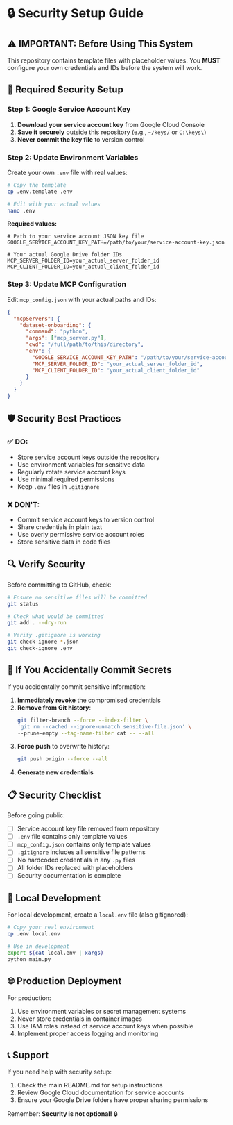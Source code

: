 # 🔒 Security Setup Guide

## ⚠️ **IMPORTANT: Before Using This System**

This repository contains template files with placeholder values. You **MUST** configure your own credentials and IDs before the system will work.

## 🔐 **Required Security Setup**

### **Step 1: Google Service Account Key**

1. **Download your service account key** from Google Cloud Console
2. **Save it securely** outside this repository (e.g., `~/keys/` or `C:\keys\`)
3. **Never commit the key file** to version control

### **Step 2: Update Environment Variables**

Create your own `.env` file with real values:

```bash
# Copy the template
cp .env.template .env

# Edit with your actual values
nano .env
```

**Required values:**
```env
# Path to your service account JSON key file
GOOGLE_SERVICE_ACCOUNT_KEY_PATH=/path/to/your/service-account-key.json

# Your actual Google Drive folder IDs
MCP_SERVER_FOLDER_ID=your_actual_server_folder_id
MCP_CLIENT_FOLDER_ID=your_actual_client_folder_id
```

### **Step 3: Update MCP Configuration**

Edit `mcp_config.json` with your actual paths and IDs:

```json
{
  "mcpServers": {
    "dataset-onboarding": {
      "command": "python",
      "args": ["mcp_server.py"],
      "cwd": "/full/path/to/this/directory",
      "env": {
        "GOOGLE_SERVICE_ACCOUNT_KEY_PATH": "/path/to/your/service-account-key.json",
        "MCP_SERVER_FOLDER_ID": "your_actual_server_folder_id",
        "MCP_CLIENT_FOLDER_ID": "your_actual_client_folder_id"
      }
    }
  }
}
```

## 🛡️ **Security Best Practices**

### **✅ DO:**
- Store service account keys outside the repository
- Use environment variables for sensitive data
- Regularly rotate service account keys
- Use minimal required permissions
- Keep `.env` files in `.gitignore`

### **❌ DON'T:**
- Commit service account keys to version control
- Share credentials in plain text
- Use overly permissive service account roles
- Store sensitive data in code files

## 🔍 **Verify Security**

Before committing to GitHub, check:

```bash
# Ensure no sensitive files will be committed
git status

# Check what would be committed
git add . --dry-run

# Verify .gitignore is working
git check-ignore *.json
git check-ignore .env
```

## 🚨 **If You Accidentally Commit Secrets**

If you accidentally commit sensitive information:

1. **Immediately revoke** the compromised credentials
2. **Remove from Git history**:
   ```bash
   git filter-branch --force --index-filter \
   'git rm --cached --ignore-unmatch sensitive-file.json' \
   --prune-empty --tag-name-filter cat -- --all
   ```
3. **Force push** to overwrite history:
   ```bash
   git push origin --force --all
   ```
4. **Generate new credentials**

## 📋 **Security Checklist**

Before going public:

- [ ] Service account key file removed from repository
- [ ] `.env` file contains only template values
- [ ] `mcp_config.json` contains only template values
- [ ] `.gitignore` includes all sensitive file patterns
- [ ] No hardcoded credentials in any `.py` files
- [ ] All folder IDs replaced with placeholders
- [ ] Security documentation is complete

## 🔧 **Local Development**

For local development, create a `local.env` file (also gitignored):

```bash
# Copy your real environment
cp .env local.env

# Use in development
export $(cat local.env | xargs)
python main.py
```

## 🌐 **Production Deployment**

For production:

1. Use environment variables or secret management systems
2. Never store credentials in container images
3. Use IAM roles instead of service account keys when possible
4. Implement proper access logging and monitoring

## 📞 **Support**

If you need help with security setup:
1. Check the main README.md for setup instructions
2. Review Google Cloud documentation for service accounts
3. Ensure your Google Drive folders have proper sharing permissions

Remember: **Security is not optional!** 🔒